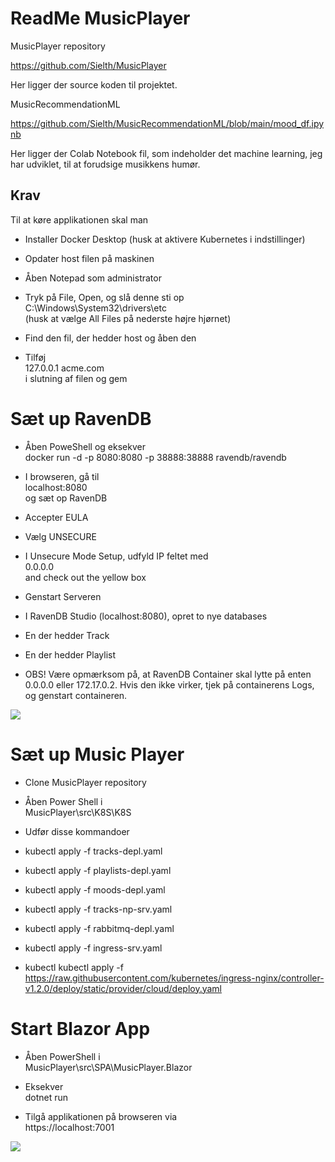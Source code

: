 ReadMe MusicPlayer
==================

MusicPlayer repository

<https://github.com/Sielth/MusicPlayer>

Her ligger der source koden til projektet.

MusicRecommendationML

<https://github.com/Sielth/MusicRecommendationML/blob/main/mood_df.ipynb>

Her ligger der Colab Notebook fil, som indeholder det machine learning, jeg har udviklet, til at forudsige musikkens humør.

Krav
----

Til at køre applikationen skal man

-   Installer Docker Desktop (husk at aktivere Kubernetes i indstillinger)

-   Opdater host filen på maskinen

-   Åben Notepad som administrator

-   Tryk på File, Open, og slå denne sti op\
     C:\Windows\System32\drivers\etc\
    (husk at vælge All Files på nederste højre hjørnet)

-   Find den fil, der hedder host og åben den

-   Tilføj\
     127.0.0.1 acme.com\
    i slutning af filen og gem

Sæt up RavenDB
==============

-   Åben PoweShell og eksekver\
     docker run -d -p 8080:8080 -p 38888:38888 ravendb/ravendb

-   I browseren, gå til\
     localhost:8080\
    og sæt op RavenDB

-   Accepter EULA

-   Vælg UNSECURE

-   I Unsecure Mode Setup, udfyld IP feltet med\
     0.0.0.0\
    and check out the yellow box

-   Genstart Serveren

-   I RavenDB Studio (localhost:8080), opret to nye databases

-   En der hedder Track

-   En der hedder Playlist 

-   OBS! Være opmærksom på, at RavenDB Container skal lytte på enten 0.0.0.0 eller 172.17.0.2. Hvis den ikke virker, tjek på containerens Logs, og genstart containeren.

![](https://lh4.googleusercontent.com/SvEcz6X9LWBuVjAxHWps0_cZhnFTwCmE07m0gwn8dX-ehaFJNKTvb3mvME6i-TxJ7pQgU5e-AjKL8QCE0lBHVwU-gh-TJjt3YQ-TbeS0AfJ9Pmv9Oz6JLAgG1mJjk2aJ_oX1_OKV5HF8V9CGoQ)

Sæt up Music Player
===================

-   Clone MusicPlayer repository

-   Åben Power Shell i\
     MusicPlayer\src\K8S\K8S

-   Udfør disse kommandoer

-   kubectl apply -f tracks-depl.yaml

-   kubectl apply -f playlists-depl.yaml

-   kubectl apply -f moods-depl.yaml

-   kubectl apply -f tracks-np-srv.yaml

-   kubectl apply -f rabbitmq-depl.yaml

-   kubectl apply -f ingress-srv.yaml

-   kubectl kubectl apply -f <https://raw.githubusercontent.com/kubernetes/ingress-nginx/controller-v1.2.0/deploy/static/provider/cloud/deploy.yaml>

Start Blazor App
=========================================================================================================================================================================================================

-   Åben PowerShell i\
     MusicPlayer\src\SPA\MusicPlayer.Blazor

-   Eksekver\
     dotnet run

-   Tilgå applikationen på browseren via\
     https://localhost:7001 
     
![](https://lh6.googleusercontent.com/rUSKZ8zsvBUhxZ_F7AWNpNg7_OWRKf6SQJI0-sSRdjYid5JsuCc9nd6z87qr-dzmE7XV8KjPNdKTaESBh8fTorpZaoL4qLnoMYypkInnjUEIf6DiIIGdSLx_TIUa0fqhqVb_CUOzgLPY9qOibw)
